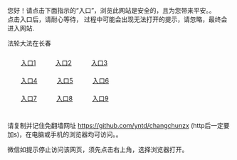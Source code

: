 您好！请点击下面指示的“入口”，浏览此网站是安全的，且为您带来平安。。 <br/>
点击入口后，请耐心等待， 过程中可能会出现无法打开的提示，请忽略，最终会进入网站. </br>

法轮大法在长春<br/>
<div style="padding:10px"><a style="margin:20px" target="_blank" href="https://d161vhd11gb22d.cloudfront.net/2Qpsp?pyncl" id="ccLink1" rel="nofollow">入口1</a> <a target="_blank" style="margin:20px" href="https://d3rlcha1rojs4d.cloudfront.net/2Qpsp?bhlbvb" id="ccLink2" rel="nofollow">入口2</a> <a style="margin:20px" target="_blank" href="https://d3n3gqs7y5yp74.cloudfront.net/2Qpsp?qmauznlr" id="ccLink3" rel="nofollow">入口3</a></div>

<div style="padding:10px" ><a style="margin:20px" target="_blank" href="https://d161vhd11gb22d.cloudfront.net/2Qpsp?pyncl" id="ccLink4" rel="nofollow">入口4</a> <a style="margin:20px" href="https://d3rlcha1rojs4d.cloudfront.net/2Qpsp?bhlbvb" target="_blank" id="ccLink5" rel="nofollow">入口5</a> <a style="margin:20px" href="https://d3n3gqs7y5yp74.cloudfront.net/2Qpsp?qmauznlr" target="_blank" id="ccLink6" rel="nofollow">入口6</a></div>

<div style="padding:10px"><a style="margin:20px" target="_blank" href="https://d161vhd11gb22d.cloudfront.net/2Qpsp?pyncl" id="ccLink7" rel="nofollow">入口7</a> <a style="margin:20px" href="https://d3rlcha1rojs4d.cloudfront.net/2Qpsp?bhlbvb" target="_blank" id="ccLink8" rel="nofollow">入口8</a> <a style="margin:20px" target="_blank" href="https://d3n3gqs7y5yp74.cloudfront.net/2Qpsp?qmauznlr" id="ccLink9" rel="nofollow">入口9</a></div>

<br/>



请复制并记住免翻墙网址 https://github.com/yntd/changchunzx (http后一定要加s)，在电脑或手机的浏览器均可访问。。<br/>

微信如提示停止访问该网页，须先点击右上角，选择浏览器打开。
